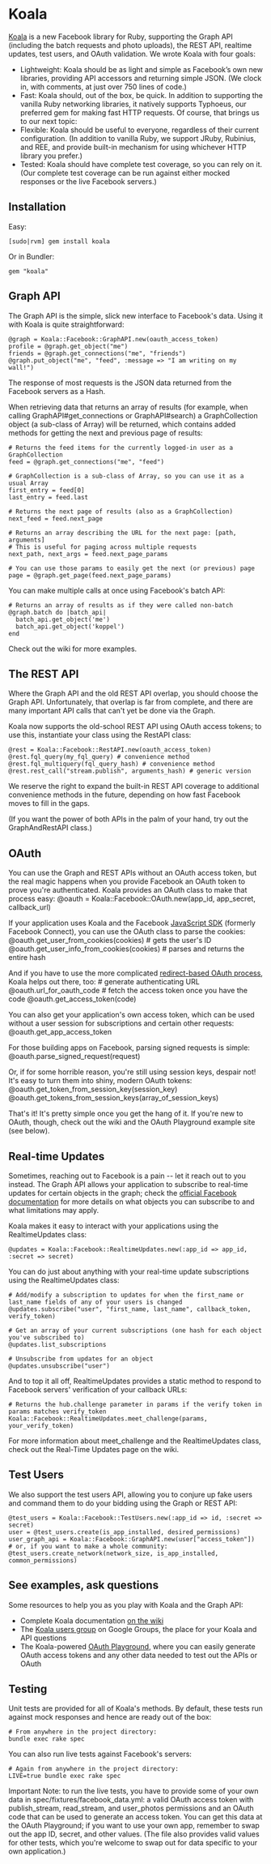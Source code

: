 Koala
====
[Koala](http://github.com/arsduo/koala) is a new Facebook library for Ruby, supporting the Graph API (including the batch requests and photo uploads), the REST API, realtime updates, test users, and OAuth validation.  We wrote Koala with four goals:

* Lightweight: Koala should be as light and simple as Facebook’s own new libraries, providing API accessors and returning simple JSON.  (We clock in, with comments, at just over 750 lines of code.)
* Fast: Koala should, out of the box, be quick. In addition to supporting the vanilla Ruby networking libraries, it natively supports Typhoeus, our preferred gem for making fast HTTP requests. Of course, that brings us to our next topic:
* Flexible: Koala should be useful to everyone, regardless of their current configuration.  (In addition to vanilla Ruby, we support JRuby, Rubinius, and REE, and provide  built-in mechanism for using whichever HTTP library you prefer.)
* Tested: Koala should have complete test coverage, so you can rely on it.  (Our complete test coverage can be run against either mocked responses or the live Facebook servers.)

Installation
---

Easy:
    
    [sudo|rvm] gem install koala
    
Or in Bundler:
  
    gem "koala"
  
Graph API
----
The Graph API is the simple, slick new interface to Facebook's data.  Using it with Koala is quite straightforward:

    @graph = Koala::Facebook::GraphAPI.new(oauth_access_token)
    profile = @graph.get_object("me")
    friends = @graph.get_connections("me", "friends")
    @graph.put_object("me", "feed", :message => "I am writing on my wall!")

The response of most requests is the JSON data returned from the Facebook servers as a Hash.

When retrieving data that returns an array of results (for example, when calling GraphAPI#get_connections or GraphAPI#search) a GraphCollection object (a sub-class of Array) will be returned, which contains added methods for getting the next and previous page of results:

    # Returns the feed items for the currently logged-in user as a GraphCollection
    feed = @graph.get_connections("me", "feed")

    # GraphCollection is a sub-class of Array, so you can use it as a usual Array
    first_entry = feed[0]
    last_entry = feed.last

    # Returns the next page of results (also as a GraphCollection)
    next_feed = feed.next_page

    # Returns an array describing the URL for the next page: [path, arguments]
    # This is useful for paging across multiple requests
    next_path, next_args = feed.next_page_params

    # You can use those params to easily get the next (or previous) page
    page = @graph.get_page(feed.next_page_params)

You can make multiple calls at once using Facebook's batch API:

    # Returns an array of results as if they were called non-batch
    @graph.batch do |batch_api|
      batch_api.get_object('me')
      batch_api.get_object('koppel')
    end

Check out the wiki for more examples.

The REST API
-----
Where the Graph API and the old REST API overlap, you should choose the Graph API.  Unfortunately, that overlap is far from complete, and there are many important API calls that can't yet be done via the Graph.

Koala now supports the old-school REST API using OAuth access tokens; to use this, instantiate your class using the RestAPI class:

  	@rest = Koala::Facebook::RestAPI.new(oauth_access_token)
  	@rest.fql_query(my_fql_query) # convenience method
  	@rest.fql_multiquery(fql_query_hash) # convenience method
  	@rest.rest_call("stream.publish", arguments_hash) # generic version

We reserve the right to expand the built-in REST API coverage to additional convenience methods in the future, depending on how fast Facebook moves to fill in the gaps.

(If you want the power of both APIs in the palm of your hand, try out the GraphAndRestAPI class.)

OAuth
-----
You can use the Graph and REST APIs without an OAuth access token, but the real magic happens when you provide Facebook an OAuth token to prove you're authenticated.  Koala provides an OAuth class to make that process easy:
    @oauth = Koala::Facebook::OAuth.new(app_id, app_secret, callback_url)

If your application uses Koala and the Facebook [JavaScript SDK](http://github.com/facebook/connect-js) (formerly Facebook Connect), you can use the OAuth class to parse the cookies:
    @oauth.get_user_from_cookies(cookies) # gets the user's ID
	  @oauth.get_user_info_from_cookies(cookies) # parses and returns the entire hash

And if you have to use the more complicated [redirect-based OAuth process](http://developers.facebook.com/docs/authentication/), Koala helps out there, too:
	  # generate authenticating URL
	  @oauth.url_for_oauth_code
	  # fetch the access token once you have the code
	  @oauth.get_access_token(code)

You can also get your application's own access token, which can be used without a user session for subscriptions and certain other requests:
    @oauth.get_app_access_token

For those building apps on Facebook, parsing signed requests is simple:
    @oauth.parse_signed_request(request)

Or, if for some horrible reason, you're still using session keys, despair not!  It's easy to turn them into shiny, modern OAuth tokens:
    @oauth.get_token_from_session_key(session_key)
    @oauth.get_tokens_from_session_keys(array_of_session_keys)

That's it!  It's pretty simple once you get the hang of it.  If you're new to OAuth, though, check out the wiki and the OAuth Playground example site (see below).

Real-time Updates
-----
Sometimes, reaching out to Facebook is a pain -- let it reach out to you instead.  The Graph API allows your application to subscribe to real-time updates for certain objects in the graph; check the [official Facebook documentation](http://developers.facebook.com/docs/api/realtime) for more details on what objects you can subscribe to and what limitations may apply.

Koala makes it easy to interact with your applications using the RealtimeUpdates class:

    @updates = Koala::Facebook::RealtimeUpdates.new(:app_id => app_id, :secret => secret)

You can do just about anything with your real-time update subscriptions using the RealtimeUpdates class:

    # Add/modify a subscription to updates for when the first_name or last_name fields of any of your users is changed
    @updates.subscribe("user", "first_name, last_name", callback_token, verify_token)

    # Get an array of your current subscriptions (one hash for each object you've subscribed to)
    @updates.list_subscriptions

    # Unsubscribe from updates for an object
    @updates.unsubscribe("user")

And to top it all off, RealtimeUpdates provides a static method to respond to Facebook servers' verification of your callback URLs:

    # Returns the hub.challenge parameter in params if the verify token in params matches verify_token
    Koala::Facebook::RealtimeUpdates.meet_challenge(params, your_verify_token)

For more information about meet_challenge and the RealtimeUpdates class, check out the Real-Time Updates page on the wiki.

Test Users
-----

We also support the test users API, allowing you to conjure up fake users and command them to do your bidding using the Graph or REST API:
    
    @test_users = Koala::Facebook::TestUsers.new(:app_id => id, :secret => secret)
    user = @test_users.create(is_app_installed, desired_permissions)
    user_graph_api = Koala::Facebook::GraphAPI.new(user["access_token"])
    # or, if you want to make a whole community:
    @test_users.create_network(network_size, is_app_installed, common_permissions)

See examples, ask questions
-----
Some resources to help you as you play with Koala and the Graph API:

* Complete Koala documentation <a href="http://wiki.github.com/arsduo/koala/">on the wiki</a>
* The <a href="http://groups.google.com/group/koala-users">Koala users group</a> on Google Groups, the place for your Koala and API questions
* The Koala-powered <a href="http://oauth.twoalex.com" target="_blank">OAuth Playground</a>, where you can easily generate OAuth access tokens and any other data needed to test out the APIs or OAuth

Testing
-----

Unit tests are provided for all of Koala's methods.  By default, these tests run against mock responses and hence are ready out of the box:
    
    # From anywhere in the project directory:
    bundle exec rake spec
    

You can also run live tests against Facebook's servers:
    
    # Again from anywhere in the project directory:
    LIVE=true bundle exec rake spec

Important Note: to run the live tests, you have to provide some of your own data in spec/fixtures/facebook_data.yml: a valid OAuth access token with publish\_stream, read\_stream, and user\_photos permissions and an OAuth code that can be used to generate an access token.  You can get this data at the OAuth Playground; if you want to use your own app, remember to swap out the app ID, secret, and other values.  (The file also provides valid values for other tests, which you're welcome to swap out for data specific to your own application.)
